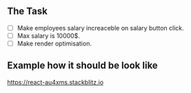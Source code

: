 ## The Task
* [ ] Make employees salary increaceble on salary button click.
* [ ] Max salary is 10000$.
* [ ] Make render optimisation.

## Example how it should be look like
https://react-au4xms.stackblitz.io
